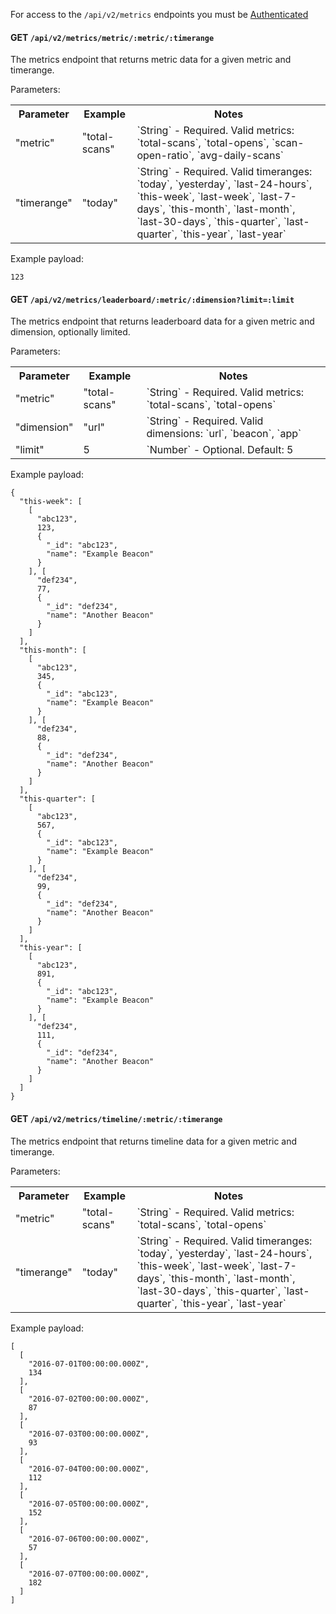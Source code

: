 For access to the `/api/v2/metrics` endpoints you must be [Authenticated](https://github.com/bkon-connect/phy-api-docs/wiki/Authentication)

#### GET `/api/v2/metrics/metric/:metric/:timerange`

The metrics endpoint that returns metric data for a given metric and timerange.

Parameters:
<table>
  <tr>
    <th>Parameter</th>
    <th>Example</th>
    <th>Notes</th>
  </tr>
  <tr>
    <td>"metric"</td>
    <td>"total-scans"</td>
    <td>`String` - Required. Valid metrics: `total-scans`, `total-opens`, `scan-open-ratio`, `avg-daily-scans`</td>
  </tr>
  <tr>
    <td>"timerange"</td>
    <td>"today"</td>
    <td>`String` - Required. Valid timeranges: `today`, `yesterday`, `last-24-hours`, `this-week`, `last-week`, `last-7-days`, `this-month`, `last-month`, `last-30-days`, `this-quarter`, `last-quarter`, `this-year`, `last-year`</td>
  </tr>
</table>

Example payload:

```
123
```

#### GET `/api/v2/metrics/leaderboard/:metric/:dimension?limit=:limit`

The metrics endpoint that returns leaderboard data for a given metric and dimension, optionally limited.

Parameters:
<table>
  <tr>
    <th>Parameter</th>
    <th>Example</th>
    <th>Notes</th>
  </tr>
  <tr>
    <td>"metric"</td>
    <td>"total-scans"</td>
    <td>`String` - Required. Valid metrics: `total-scans`, `total-opens`</td>
  </tr>
  <tr>
    <td>"dimension"</td>
    <td>"url"</td>
    <td>`String` - Required. Valid dimensions: `url`, `beacon`, `app`</td>
  </tr>
  <tr>
    <td>"limit"</td>
    <td>5</td>
    <td>`Number` - Optional. Default: 5</td>
  </tr>
</table>

Example payload:

```
{
  "this-week": [
    [
      "abc123",
      123,
      {
        "_id": "abc123",
        "name": "Example Beacon"
      }
    ], [
      "def234",
      77,
      {
        "_id": "def234",
        "name": "Another Beacon"
      }
    ]
  ],
  "this-month": [
    [
      "abc123",
      345,
      {
        "_id": "abc123",
        "name": "Example Beacon"
      }
    ], [
      "def234",
      88,
      {
        "_id": "def234",
        "name": "Another Beacon"
      }
    ]
  ],
  "this-quarter": [
    [
      "abc123",
      567,
      {
        "_id": "abc123",
        "name": "Example Beacon"
      }
    ], [
      "def234",
      99,
      {
        "_id": "def234",
        "name": "Another Beacon"
      }
    ]
  ],
  "this-year": [
    [
      "abc123",
      891,
      {
        "_id": "abc123",
        "name": "Example Beacon"
      }
    ], [
      "def234",
      111,
      {
        "_id": "def234",
        "name": "Another Beacon"
      }
    ]
  ]
}
```

#### GET `/api/v2/metrics/timeline/:metric/:timerange`

The metrics endpoint that returns timeline data for a given metric and timerange.

Parameters:
<table>
  <tr>
    <th>Parameter</th>
    <th>Example</th>
    <th>Notes</th>
  </tr>
  <tr>
    <td>"metric"</td>
    <td>"total-scans"</td>
    <td>`String` - Required. Valid metrics: `total-scans`, `total-opens`</td>
  </tr>
  <tr>
    <td>"timerange"</td>
    <td>"today"</td>
    <td>`String` - Required. Valid timeranges: `today`, `yesterday`, `last-24-hours`, `this-week`, `last-week`, `last-7-days`, `this-month`, `last-month`, `last-30-days`, `this-quarter`, `last-quarter`, `this-year`, `last-year`</td>
  </tr>
</table>

Example payload:

```
[
  [
    "2016-07-01T00:00:00.000Z",
    134
  ],
  [
    "2016-07-02T00:00:00.000Z",
    87
  ],
  [
    "2016-07-03T00:00:00.000Z",
    93
  ],
  [
    "2016-07-04T00:00:00.000Z",
    112
  ],
  [
    "2016-07-05T00:00:00.000Z",
    152
  ],
  [
    "2016-07-06T00:00:00.000Z",
    57
  ],
  [
    "2016-07-07T00:00:00.000Z",
    182
  ]
]
```
